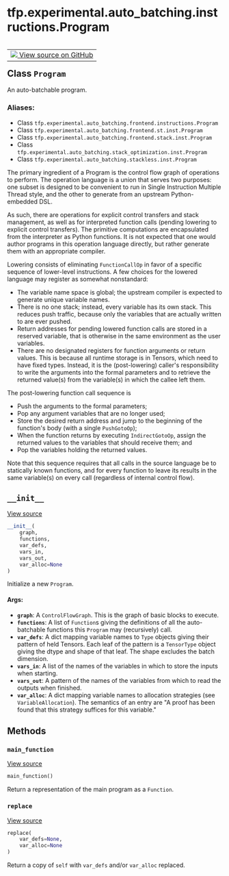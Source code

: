 <div itemscope itemtype="http://developers.google.com/ReferenceObject">
<meta itemprop="name" content="tfp.experimental.auto_batching.instructions.Program" />
<meta itemprop="path" content="Stable" />
<meta itemprop="property" content="__init__"/>
<meta itemprop="property" content="main_function"/>
<meta itemprop="property" content="replace"/>
</div>

# tfp.experimental.auto_batching.instructions.Program


<table class="tfo-notebook-buttons tfo-api" align="left">

<td>
  <a target="_blank" href="https://github.com/tensorflow/probability/blob/master/tensorflow_probability/python/experimental/auto_batching/instructions.py">
    <img src="https://www.tensorflow.org/images/GitHub-Mark-32px.png" />
    View source on GitHub
  </a>
</td></table>



## Class `Program`

An auto-batchable program.



### Aliases:

* Class `tfp.experimental.auto_batching.frontend.instructions.Program`
* Class `tfp.experimental.auto_batching.frontend.st.inst.Program`
* Class `tfp.experimental.auto_batching.frontend.stack.inst.Program`
* Class `tfp.experimental.auto_batching.stack_optimization.inst.Program`
* Class `tfp.experimental.auto_batching.stackless.inst.Program`


<!-- Placeholder for "Used in" -->

The primary ingredient of a Program is the control flow graph of
operations to perform.  The operation language is a union that
serves two purposes: one subset is designed to be convenient to run
in Single Instruction Multiple Thread style, and the other to
generate from an upstream Python-embedded DSL.

As such, there are operations for explicit control transfers and
stack management, as well as for interpreted function calls (pending
lowering to explicit control transfers).  The primitive computations
are encapsulated from the interpreter as Python functions.  It is
not expected that one would author programs in this operation
language directly, but rather generate them with an appropriate
compiler.

Lowering consists of eliminating `FunctionCallOp` in favor of a
specific sequence of lower-level instructions.  A few choices for
the lowered language may register as somewhat nonstandard:
- The variable name space is global; the upstream compiler is
  expected to generate unique variable names.
- There is no one stack; instead, every variable has its own stack.
  This reduces push traffic, because only the variables that are
  actually written to are ever pushed.
- Return addresses for pending lowered function calls are stored in
  a reserved variable, that is otherwise in the same environment as
  the user variables.
- There are no designated registers for function arguments or return
  values.  This is because all runtime storage is in Tensors, which
  need to have fixed types.  Instead, it is the (post-lowering)
  caller's responsibility to write the arguments into the formal
  parameters and to retrieve the returned value(s) from the
  variable(s) in which the callee left them.

The post-lowering function call sequence is
- Push the arguments to the formal parameters;
- Pop any argument variables that are no longer used;
- Store the desired return address and jump to the beginning of the function's
  body (with a single `PushGotoOp`);
- When the function returns by executing `IndirectGotoOp`, assign the
  returned values to the variables that should receive them; and
- Pop the variables holding the returned values.

Note that this sequence requires that all calls in the source
language be to statically known functions, and for every function to
leave its results in the same variable(s) on every call (regardless
of internal control flow).

<h2 id="__init__"><code>__init__</code></h2>

<a target="_blank" href="https://github.com/tensorflow/probability/blob/master/tensorflow_probability/python/experimental/auto_batching/instructions.py">View source</a>

``` python
__init__(
    graph,
    functions,
    var_defs,
    vars_in,
    vars_out,
    var_alloc=None
)
```

Initialize a new `Program`.


#### Args:


* <b>`graph`</b>: A `ControlFlowGraph`.  This is the graph of basic blocks
  to execute.
* <b>`functions`</b>: A list of `Function`s giving the definitions of all
  the auto-batchable functions this `Program` may (recursively)
  call.
* <b>`var_defs`</b>: A dict mapping variable names to `Type` objects
  giving their pattern of held Tensors.  Each leaf of the pattern
  is a `TensorType` object giving the dtype and shape of that leaf.
  The shape excludes the batch dimension.
* <b>`vars_in`</b>: A list of the names of the variables in which to store
  the inputs when starting.
* <b>`vars_out`</b>: A pattern of the names of the variables from which to
  read the outputs when finished.
* <b>`var_alloc`</b>: A dict mapping variable names to allocation strategies (see
  `VariableAllocation`).  The semantics of an entry are "A proof has been
  found that this strategy suffices for this variable."



## Methods

<h3 id="main_function"><code>main_function</code></h3>

<a target="_blank" href="https://github.com/tensorflow/probability/blob/master/tensorflow_probability/python/experimental/auto_batching/instructions.py">View source</a>

``` python
main_function()
```

Return a representation of the main program as a `Function`.


<h3 id="replace"><code>replace</code></h3>

<a target="_blank" href="https://github.com/tensorflow/probability/blob/master/tensorflow_probability/python/experimental/auto_batching/instructions.py">View source</a>

``` python
replace(
    var_defs=None,
    var_alloc=None
)
```

Return a copy of `self` with `var_defs` and/or `var_alloc` replaced.




